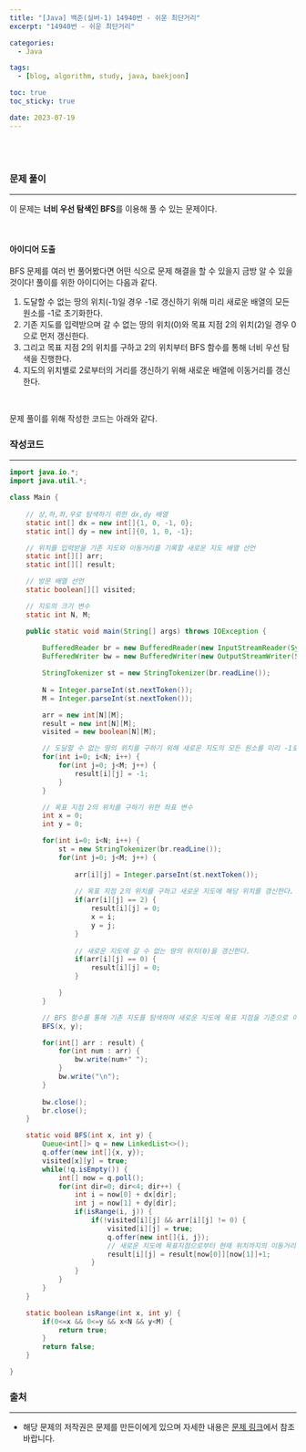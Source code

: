 ```yaml
---
title: "[Java] 백준(실버-1) 14940번 - 쉬운 최단거리"
excerpt: "14940번 - 쉬운 최단거리"

categories:
  - Java

tags:
  - [blog, algorithm, study, java, baekjoon]

toc: true
toc_sticky: true

date: 2023-07-19
---
```


<br><br>

### 문제 풀이

---

이 문제는 **너비 우선 탐색인 BFS**를 이용해 풀 수 있는 문제이다.

<br>

#### 아이디어 도출

BFS 문제를 여러 번 풀어봤다면 어떤 식으로 문제 해결을 할 수 있을지 금방 알 수 있을 것이다! 풀이를 위한 아이디어는 다음과 같다.

1. 도달할 수 없는 땅의 위치(-1)일 경우 -1로 갱신하기 위해 미리 새로운 배열의 모든 원소를 -1로 초기화한다.
2. 기존 지도를 입력받으며 갈 수 없는 땅의 위치(0)와 목표 지점 2의 위치(2)일 경우 0으로 먼저 갱신한다.
3. 그리고 목표 지점 2의 위치를 구하고 2의 위치부터 BFS 함수를 통해 너비 우선 탐색을 진행한다.
4. 지도의 위치별로 2로부터의 거리를 갱신하기 위해 새로운 배열에 이동거리를 갱신한다.

<br>

문제 풀이를 위해 작성한 코드는 아래와 같다.

### 작성코드

---

```java
import java.io.*;
import java.util.*;

class Main {    
    
    // 상,하,좌,우로 탐색하기 위한 dx,dy 배열
    static int[] dx = new int[]{1, 0, -1, 0};
    static int[] dy = new int[]{0, 1, 0, -1};

    // 위치를 입력받을 기존 지도와 이동거리를 기록할 새로운 지도 배열 선언
    static int[][] arr;
    static int[][] result;

    // 방문 배열 선언
    static boolean[][] visited;

    // 지도의 크기 변수
    static int N, M;

    public static void main(String[] args) throws IOException {
        
        BufferedReader br = new BufferedReader(new InputStreamReader(System.in));
        BufferedWriter bw = new BufferedWriter(new OutputStreamWriter(System.out));

        StringTokenizer st = new StringTokenizer(br.readLine());
        
        N = Integer.parseInt(st.nextToken());
        M = Integer.parseInt(st.nextToken());

        arr = new int[N][M];
        result = new int[N][M];
        visited = new boolean[N][M];

        // 도달할 수 없는 땅의 위치를 구하기 위해 새로운 지도의 모든 원소를 미리 -1로 설정해둔다.
        for(int i=0; i<N; i++) {
            for(int j=0; j<M; j++) {
                result[i][j] = -1;
            }
        }

        // 목표 지점 2의 위치를 구하기 위한 좌표 변수
        int x = 0;
        int y = 0;

        for(int i=0; i<N; i++) {
            st = new StringTokenizer(br.readLine());
            for(int j=0; j<M; j++) {
                
                arr[i][j] = Integer.parseInt(st.nextToken());
                
                // 목표 지점 2의 위치를 구하고 새로운 지도에 해당 위치를 갱신한다.
                if(arr[i][j] == 2) {
                    result[i][j] = 0;
                    x = i;
                    y = j;
                }
                
                // 새로운 지도에 갈 수 없는 땅의 위치(0)을 갱신한다.
                if(arr[i][j] == 0) {
                    result[i][j] = 0;
                }

            }
        }

        // BFS 함수를 통해 기존 지도를 탐색하며 새로운 지도에 목표 지점을 기준으로 이동거리를 갱신한다.
        BFS(x, y);

        for(int[] arr : result) {
            for(int num : arr) {
                bw.write(num+" ");
            }
            bw.write("\n");
        }
        
        bw.close();
        br.close();
    }

    static void BFS(int x, int y) {
        Queue<int[]> q = new LinkedList<>();
        q.offer(new int[]{x, y});
        visited[x][y] = true;
        while(!q.isEmpty()) {
            int[] now = q.poll();
            for(int dir=0; dir<4; dir++) {
                int i = now[0] + dx[dir];
                int j = now[1] + dy[dir];
                if(isRange(i, j)) {
                    if(!visited[i][j] && arr[i][j] != 0) {
                        visited[i][j] = true;
                        q.offer(new int[]{i, j});
                        // 새로운 지도에 목표지점으로부터 현재 위치까지의 이동거리를 갱신한다.ㅁ
                        result[i][j] = result[now[0]][now[1]]+1;
                    }
                }
            }
        }
    }

    static boolean isRange(int x, int y) {
        if(0<=x && 0<=y && x<N && y<M) {
            return true;
        }
        return false;
    }

}
```

### 출처

---

- 해당 문제의 저작권은 문제를 만든이에게 있으며 자세한 내용은 [문제 링크](https://www.acmicpc.net/problem/14940)에서 참조바랍니다.